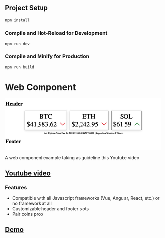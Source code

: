 ## Project Setup

```sh
npm install
```

### Compile and Hot-Reload for Development

```sh
npm run dev
```

### Compile and Minify for Production

```sh
npm run build
```
# Web Component

![Demo Image](/src/assets/img/web_mobile.jpg)

A web component example taking as guideline this Youtube video

## [Youtube video](https://www.youtube.com/watch?v=SoPo7bnhbqA)

### Features
- Compatible with all Javascript frameworks (Vue, Angular, React, etc.) or no framework at all
- Customizable header and footer slots
- Pair coins prop

## [Demo](https://ginocaputo.github.io/wc-counter/demo/index.html)

